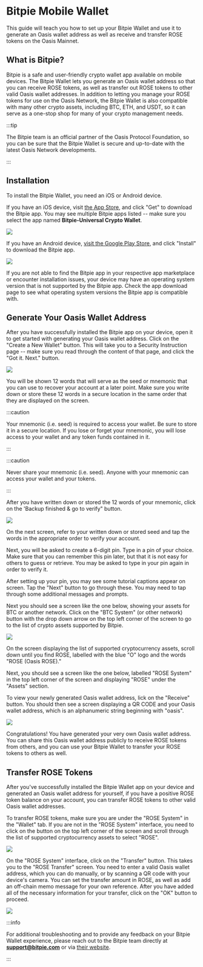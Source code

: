 # Bitpie Mobile Wallet

This guide will teach you how to set up your Bitpie Wallet and use it to
generate an Oasis wallet address as well as receive and transfer ROSE tokens on
the Oasis Mainnet.

## What is Bitpie?

Bitpie is a safe and user-friendly crypto wallet app available on mobile devices. The Bitpie Wallet lets you generate an Oasis wallet address so that you can receive ROSE tokens, as well as transfer out ROSE tokens to other valid Oasis wallet addresses. In addition to letting you manage your ROSE tokens for use on the Oasis Network, the Bitpie Wallet is also compatible with many other crypto assets, including BTC, ETH, and USDT, so it can serve as a one-stop shop for many of your crypto management needs.


:::tip

The Bitpie team is an official partner of the Oasis Protocol Foundation, so you can be sure that the Bitpie Wallet is secure and up-to-date with the latest Oasis Network developments.

:::

## Installation

To install the Bitpie Wallet, you need an iOS or Android device.

If you have an iOS device, visit [the App Store](https://apps.apple.com/us/app/bitpie-universal-crypto-wallet/id1481314229), and click "Get" to download the Bitpie app. You may see multiple Bitpie apps listed -- make sure you select the app named **Bitpie-Universal Crypto Wallet**.

![](../../images/wallet/bitpie/playstore.png)

If you have an Android device, [visit the Google Play Store](https://play.google.com/store/apps/details?id=com.bitpie), and click "Install" to download the Bitpie app.

![](../../images/wallet/bitpie/google_play.png)

If you are not able to find the Bitpie app in your respective app marketplace or encounter installation issues, your device may have an operating system version that is not supported by the Bitpie app. Check the app download page to see what operating system versions the Bitpie app is compatible with.

## Generate Your Oasis Wallet Address

After you have successfully installed the Bitpie app on your device, open it to get started with generating your Oasis wallet address. Click on the "Create a New Wallet" button. This will take you to a Security Instruction page -- make sure you read through the content of that page, and click the "Got it. Next." button.

![](../../images/wallet/bitpie/screen1.png)

You will be shown 12 words that will serve as the seed or mnemonic that you can use to recover your account at a later point. Make sure you write down or store these 12 words in a secure location in the same order that they are displayed on the screen.

:::caution

Your mnemonic (i.e. seed) is required to access your wallet. Be sure to store it in a secure location. If you lose or forget your mnemonic, you will lose access to your wallet and any token funds contained in it.

:::

:::caution

Never share your mnemonic (i.e. seed). Anyone with your mnemonic can access your wallet and your tokens.

:::

After you have written down or stored the 12 words of your mnemonic, click on the 'Backup finished & go to verify" button.

![](../../images/wallet/bitpie/screen2.png)

On the next screen, refer to your written down or stored seed and tap the words in the appropriate order to verify your account.

Next, you will be asked to create a 6-digit pin. Type in a pin of your choice. Make sure that you can remember this pin later, but that it is not easy for others to guess or retrieve. You may be asked to type in your pin again in order to verify it.

After setting up your pin, you may see some tutorial captions appear on screen. Tap the "Next" button to go through these. You may need to tap through some additional messages and prompts.

Next you should see a screen like the one below, showing your assets for BTC or another network. Click on the "BTC System" (or other network) button with the drop down arrow on the top left corner of the screen to go to the list of crypto assets supported by Bitpie.

![](../../images/wallet/bitpie/screen3.png)

On the screen displaying the list of supported cryptocurrency assets, scroll down until you find ROSE, labelled with the blue "O" logo and the words "ROSE (Oasis ROSE)."

Next, you should see a screen like the one below, labelled "ROSE System" in the top left corner of the screen and displaying "ROSE" under the "Assets" section.

To view your newly generated Oasis wallet address, lick on the "Receive" button. You should then see a screen displaying a QR CODE and your Oasis wallet address, which is an alphanumeric string beginning with "oasis".

![](../../images/wallet/bitpie/screen4.png)

Congratulations! You have generated your very own Oasis wallet address. You can share this Oasis wallet address publicly to receive ROSE tokens from others, and you can use your Bitpie Wallet to transfer your ROSE tokens to others as well.

## Transfer ROSE Tokens

After you've successfully installed the Bitpie Wallet app on your device and generated an Oasis wallet address for yourself, if you have a positive ROSE token balance on your account, you can transfer ROSE tokens to other valid Oasis wallet addresses.

To transfer ROSE tokens, make sure you are under the "ROSE System" in the "Wallet" tab. If you are not in the "ROSE System" interface, you need to click on the button on the top left corner of the screen and scroll through the list of supported cryptocurrency assets to select "ROSE".

![](../../images/wallet/bitpie/screen_transfer1.png)

On the "ROSE System" interface, click on the "Transfer" button. This takes you to the "ROSE Transfer" screen. You need to enter a valid Oasis wallet address, which you can do manually, or by scanning a QR code with your device's camera. You can set the transfer amount in ROSE, as well as add an off-chain memo message for your own reference. After you have added all of the necessary information for your transfer, click on the "OK" button to proceed.

![](../../images/wallet/bitpie/screen_transfer2.png)

:::info

For additional troubleshooting and to provide any feedback on your Bitpie Wallet experience, please reach out to the Bitpie team directly at **support@bitpie.com** or via [their website](https://www.bitpiehk.com).

:::

